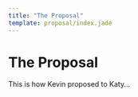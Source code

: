```yaml
---
title: "The Proposal"
template: proposal/index.jade
---
```


# The Proposal

This is how Kevin proposed to Katy...
